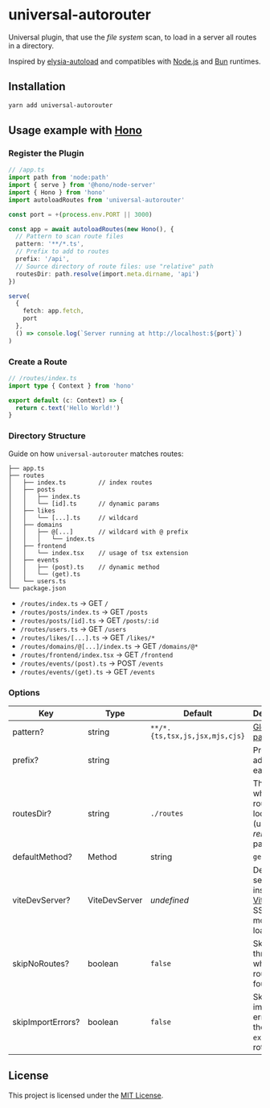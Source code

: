 # universal-autorouter

Universal plugin, that use the _file system_ scan, to load in a server all routes in a directory.

Inspired by [elysia-autoload](https://github.com/kravetsone/elysia-autoload) and compatibles with [Node.js](https://nodejs.org) and [Bun](https://bun.sh) runtimes.

## Installation

```sh
yarn add universal-autorouter
```

## Usage example with [Hono](https://hono.dev)

### Register the Plugin

```ts
// /app.ts
import path from 'node:path'
import { serve } from '@hono/node-server'
import { Hono } from 'hono'
import autoloadRoutes from 'universal-autorouter'

const port = +(process.env.PORT || 3000)

const app = await autoloadRoutes(new Hono(), {
  // Pattern to scan route files
  pattern: '**/*.ts',
  // Prefix to add to routes
  prefix: '/api',
  // Source directory of route files: use "relative" path
  routesDir: path.resolve(import.meta.dirname, 'api')
})

serve(
  {
    fetch: app.fetch,
    port
  },
  () => console.log(`Server running at http://localhost:${port}`)
)
```

### Create a Route

```ts
// /routes/index.ts
import type { Context } from 'hono'

export default (c: Context) => {
  return c.text('Hello World!')
}
```

### Directory Structure

Guide on how `universal-autorouter` matches routes:

```
├── app.ts
├── routes
│   ├── index.ts         // index routes
│   ├── posts
│   │   ├── index.ts
│   │   └── [id].ts      // dynamic params
│   ├── likes
│   │   └── [...].ts     // wildcard
│   ├── domains
│   │   ├── @[...]       // wildcard with @ prefix
│   │   │   └── index.ts
│   ├── frontend
│   │   └── index.tsx    // usage of tsx extension
│   ├── events
│   │   ├── (post).ts    // dynamic method
│   │   └── (get).ts
│   └── users.ts
└── package.json
```

- `/routes/index.ts` → GET `/`
- `/routes/posts/index.ts` → GET `/posts`
- `/routes/posts/[id].ts` → GET `/posts/:id`
- `/routes/users.ts` → GET `/users`
- `/routes/likes/[...].ts` → GET `/likes/*`
- `/routes/domains/@[...]/index.ts` → GET `/domains/@*`
- `/routes/frontend/index.tsx` → GET `/frontend`
- `/routes/events/(post).ts` → POST `/events`
- `/routes/events/(get).ts` → GET `/events`

### Options

| Key               | Type            | Default                        | Description                                                                      |
| ----------------- | --------------- | ------------------------------ | -------------------------------------------------------------------------------- |
| pattern?          | string          | `**/*.{ts,tsx,js,jsx,mjs,cjs}` | [Glob patterns](https://en.wikipedia.org/wiki/Glob_(programming))                |
| prefix?           | string          | ` `                            | Prefix to be added to each route                                                 |
| routesDir?        | string          | `./routes`                     | The folder where routes are located (use a *relative* path)                      |
| defaultMethod?    | Method | string | `get`                          | Default method to use when the route filename doesn't use the (<METHOD>) pattern |
| viteDevServer?    | ViteDevServer   | _undefined_                    | Developer server instance of [Vite](https://vite.dev) to use SSR module loader   |
| skipNoRoutes?     | boolean         | `false`                        | Skip the throw error when no routes are found                                    |
| skipImportErrors? | boolean         | `false`                        | Skip the import errors with the `default export` of a rotue file                 |

## License

This project is licensed under the [MIT License](LICENSE).
